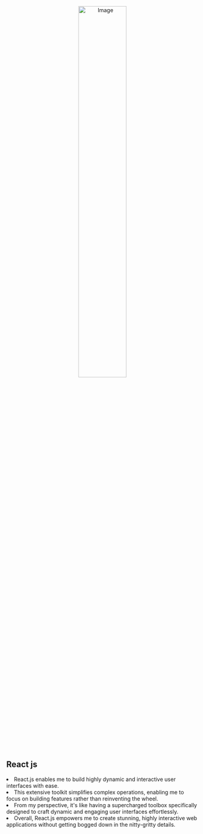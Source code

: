 <p align="center">
  <img src="https://www.freecodecamp.org/news/content/images/size/w2000/2020/02/Ekran-Resmi-2019-11-18-18.08.13.png" width="50%" alt="Image">
</p>



<h2>React js</h2>
    <li>React.js enables me to build highly dynamic and interactive user interfaces with ease.</li>
    <li> This extensive toolkit simplifies complex operations, enabling me to focus on building features rather than reinventing the wheel.</li>
    <li>From my perspective, it's like having a supercharged toolbox specifically designed to craft dynamic and engaging user interfaces effortlessly.</li>
    <li>Overall, React.js empowers me to create stunning, highly interactive web applications without getting bogged down in the nitty-gritty details.</li>
    

